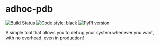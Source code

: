 # adhoc-pdb
[![Build Status](https://travis-ci.org/yehonatanz/adhoc-pdb.svg?branch=master)](https://travis-ci.org/yehonatanz/adhoc-pdb)
[![Code style: black](https://img.shields.io/badge/code%20style-black-000000.svg)](https://github.com/psf/black)
[![PyPI version](https://badge.fury.io/py/adhoc-pdb.svg)](https://pypi.org/project/adhoc-pdb/)

A simple tool that allows you to debug your system whenever you want, with no overhead, even in production!
